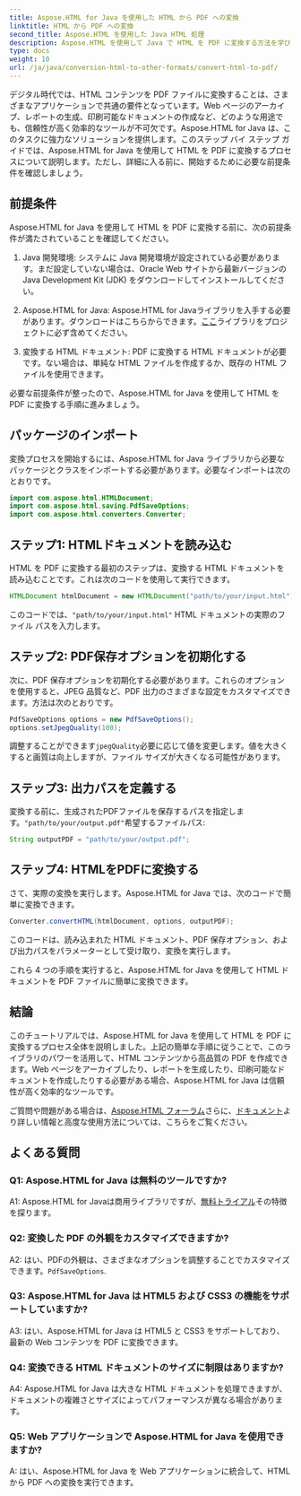 ```yaml
---
title: Aspose.HTML for Java を使用した HTML から PDF への変換
linktitle: HTML から PDF への変換
second_title: Aspose.HTML を使用した Java HTML 処理
description: Aspose.HTML を使用して Java で HTML を PDF に変換する方法を学びます。HTML コンテンツから高品質の PDF を簡単に作成できます。
type: docs
weight: 10
url: /ja/java/conversion-html-to-other-formats/convert-html-to-pdf/
---
```

デジタル時代では、HTML コンテンツを PDF ファイルに変換することは、さまざまなアプリケーションで共通の要件となっています。Web ページのアーカイブ、レポートの生成、印刷可能なドキュメントの作成など、どのような用途でも、信頼性が高く効率的なツールが不可欠です。Aspose.HTML for Java は、このタスクに強力なソリューションを提供します。このステップ バイ ステップ ガイドでは、Aspose.HTML for Java を使用して HTML を PDF に変換するプロセスについて説明します。ただし、詳細に入る前に、開始するために必要な前提条件を確認しましょう。

## 前提条件

Aspose.HTML for Java を使用して HTML を PDF に変換する前に、次の前提条件が満たされていることを確認してください。

1. Java 開発環境: システムに Java 開発環境が設定されている必要があります。まだ設定していない場合は、Oracle Web サイトから最新バージョンの Java Development Kit (JDK) をダウンロードしてインストールしてください。

2.  Aspose.HTML for Java: Aspose.HTML for Javaライブラリを入手する必要があります。ダウンロードはこちらからできます。[ここ](https://releases.aspose.com/html/java/)ライブラリをプロジェクトに必ず含めてください。

3. 変換する HTML ドキュメント: PDF に変換する HTML ドキュメントが必要です。ない場合は、単純な HTML ファイルを作成するか、既存の HTML ファイルを使用できます。

必要な前提条件が整ったので、Aspose.HTML for Java を使用して HTML を PDF に変換する手順に進みましょう。

## パッケージのインポート

変換プロセスを開始するには、Aspose.HTML for Java ライブラリから必要なパッケージとクラスをインポートする必要があります。必要なインポートは次のとおりです。

```java
import com.aspose.html.HTMLDocument;
import com.aspose.html.saving.PdfSaveOptions;
import com.aspose.html.converters.Converter;
```

## ステップ1: HTMLドキュメントを読み込む

HTML を PDF に変換する最初のステップは、変換する HTML ドキュメントを読み込むことです。これは次のコードを使用して実行できます。

```java
HTMLDocument htmlDocument = new HTMLDocument("path/to/your/input.html");
```

このコードでは、`"path/to/your/input.html"` HTML ドキュメントの実際のファイル パスを入力します。

## ステップ2: PDF保存オプションを初期化する

次に、PDF 保存オプションを初期化する必要があります。これらのオプションを使用すると、JPEG 品質など、PDF 出力のさまざまな設定をカスタマイズできます。方法は次のとおりです。

```java
PdfSaveOptions options = new PdfSaveOptions();
options.setJpegQuality(100);
```

調整することができます`jpegQuality`必要に応じて値を変更します。値を大きくすると画質は向上しますが、ファイル サイズが大きくなる可能性があります。

## ステップ3: 出力パスを定義する

変換する前に、生成されたPDFファイルを保存するパスを指定します。`"path/to/your/output.pdf"`希望するファイルパス:

```java
String outputPDF = "path/to/your/output.pdf";
```

## ステップ4: HTMLをPDFに変換する

さて、実際の変換を実行します。Aspose.HTML for Java では、次のコードで簡単に変換できます。

```java
Converter.convertHTML(htmlDocument, options, outputPDF);
```

このコードは、読み込まれた HTML ドキュメント、PDF 保存オプション、および出力パスをパラメーターとして受け取り、変換を実行します。

これら 4 つの手順を実行すると、Aspose.HTML for Java を使用して HTML ドキュメントを PDF ファイルに簡単に変換できます。

## 結論

このチュートリアルでは、Aspose.HTML for Java を使用して HTML を PDF に変換するプロセス全体を説明しました。上記の簡単な手順に従うことで、このライブラリのパワーを活用して、HTML コンテンツから高品質の PDF を作成できます。Web ページをアーカイブしたり、レポートを生成したり、印刷可能なドキュメントを作成したりする必要がある場合、Aspose.HTML for Java は信頼性が高く効率的なツールです。

ご質問や問題がある場合は、[Aspose.HTML フォーラム](https://forum.aspose.com/)さらに、[ドキュメント](https://reference.aspose.com/html/java/)より詳しい情報と高度な使用方法については、こちらをご覧ください。

## よくある質問

### Q1: Aspose.HTML for Java は無料のツールですか?
   
 A1: Aspose.HTML for Javaは商用ライブラリですが、[無料トライアル](https://releases.aspose.com/)その特徴を探ります。

### Q2: 変換した PDF の外観をカスタマイズできますか?

 A2: はい、PDFの外観は、さまざまなオプションを調整することでカスタマイズできます。`PdfSaveOptions`.

### Q3: Aspose.HTML for Java は HTML5 および CSS3 の機能をサポートしていますか?

A3: はい、Aspose.HTML for Java は HTML5 と CSS3 をサポートしており、最新の Web コンテンツを PDF に変換できます。

### Q4: 変換できる HTML ドキュメントのサイズに制限はありますか?

A4: Aspose.HTML for Java は大きな HTML ドキュメントを処理できますが、ドキュメントの複雑さとサイズによってパフォーマンスが異なる場合があります。

### Q5: Web アプリケーションで Aspose.HTML for Java を使用できますか?

A: はい、Aspose.HTML for Java を Web アプリケーションに統合して、HTML から PDF への変換を実行できます。